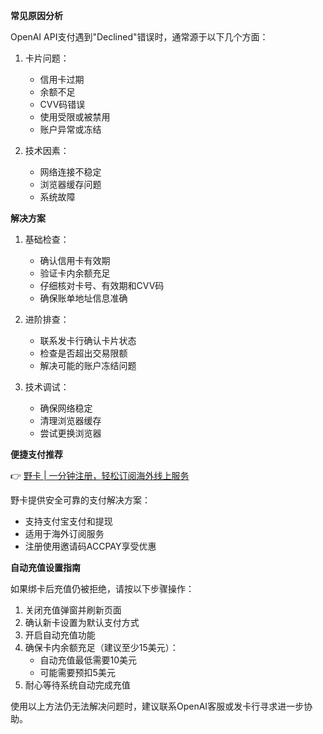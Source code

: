 **常见原因分析**

OpenAI API支付遇到"Declined"错误时，通常源于以下几个方面：

1. 卡片问题：
   - 信用卡过期
   - 余额不足
   - CVV码错误
   - 使用受限或被禁用
   - 账户异常或冻结

2. 技术因素：
   - 网络连接不稳定
   - 浏览器缓存问题
   - 系统故障

**解决方案**

1. 基础检查：
   - 确认信用卡有效期
   - 验证卡内余额充足
   - 仔细核对卡号、有效期和CVV码
   - 确保账单地址信息准确

2. 进阶排查：
   - 联系发卡行确认卡片状态
   - 检查是否超出交易限额
   - 解决可能的账户冻结问题

3. 技术调试：
   - 确保网络稳定
   - 清理浏览器缓存
   - 尝试更换浏览器

**便捷支付推荐**

👉 [野卡 | 一分钟注册，轻松订阅海外线上服务](https://bit.ly/bewildcard)

野卡提供安全可靠的支付解决方案：
- 支持支付宝支付和提现
- 适用于海外订阅服务
- 注册使用邀请码ACCPAY享受优惠

**自动充值设置指南**

如果绑卡后充值仍被拒绝，请按以下步骤操作：

1. 关闭充值弹窗并刷新页面
2. 确认新卡设置为默认支付方式
3. 开启自动充值功能
4. 确保卡内余额充足（建议至少15美元）：
   - 自动充值最低需要10美元
   - 可能需要预扣5美元
5. 耐心等待系统自动完成充值

使用以上方法仍无法解决问题时，建议联系OpenAI客服或发卡行寻求进一步协助。